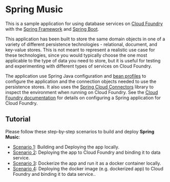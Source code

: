 Spring Music
============

This is a sample application for using database services on [Cloud Foundry](http://cloudfoundry.org) with the [Spring Framework](http://spring.io) and [Spring Boot](http://projects.spring.io/spring-boot/).

This application has been built to store the same domain objects in one of a variety of different persistence technologies - relational, document, and key-value stores. This is not meant to represent a realistic use case for these technologies, since you would typically choose the one most applicable to the type of data you need to store, but it is useful for testing and experimenting with different types of services on Cloud Foundry.

The application use Spring Java configuration and [bean profiles](http://docs.spring.io/spring-boot/docs/current/reference/html/boot-features-profiles.html) to configure the application and the connection objects needed to use the persistence stores. It also uses the [Spring Cloud Connectors](http://cloud.spring.io/spring-cloud-connectors/) library to inspect the environment when running on Cloud Foundry. See the [Cloud Foundry documentation](http://docs.cloudfoundry.org/buildpacks/java/spring-service-bindings.html) for details on configuring a Spring application for Cloud Foundry.

## Tutorial
Please follow these step-by-step scenarios to build and deploy **Spring Music**:
 - [Scenario 1](./scenarios/scenario-01): Building and Deploying the app locally.
 - [Scenario 2](./scenarios/scenario-02): Deploying the app to Cloud Foundry and binding it to data service.
 - [Scenario 3](./scenarios/scenario-03): Dockerize the app and run it as a docker container locally.
 - [Scenario 4](./scenarios/scenario-04): Deploying the docker image (e.g. dockerized app) to Cloud Foundry and binding it to data service..
 
 
 
 
